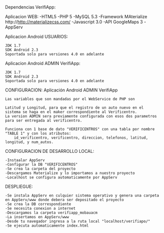 Dependencias VerifiApp:

Aplicacion WEB:
	-HTML5
	-PHP 5
	-MySQL 5.3
	-Framework MAterialize http://http://materializecss.com/
	-Javascript 3.0
	-API GoogleMaps 3
	-AppServ
	
Aplicacion Android USUARIOS:

	JDK 1.7
	SDK Android 2.3
	Soportada solo para versiones 4.0 en adelante

Aplicacion Android ADMIN VerifiApp:

	JDK 1.7
	SDK Android 2.3
	Soportada solo para versiones 4.0 en adelante

CONFIGURACION:
	Aplicación Android ADMIN VerifiApp

	Las variables que son mandadas por el WebService de PHP son

	Latitud y Longitud, para que el registro de un auto nuevo en el sistema se haga en el maker correspondiente al Verificentro.
	La version ADMIN sera previamente configurada con esos dos parametros para ser entregada al verificentro.

	Funciona con 1 base de dato "VERIFICENTROS" con una tabla por nombre "TABLE 1" y con los atributos:
		id_verificentro, verificentro, direccion, telefonos, latitud, longitud, y num_autos.

CONFIGURACION DE DESARROLLO LOCAL:

	-Instaalar AppServ
	-Configurar la DB "VERIFICENTROS"
	-Se crea la carpeta del proyecto
	-Descargamos Materialize y lo importamos a nuestro proyecto
	-Localhost se configura automaticamente por AppServ
	
DESPLIEGUE:
	
	-Se instala AppServ en culquier sistema operativo y genera una carpeta en AppServ/www donde debera ser depositado el proyecto
	-Se crea la DB correspondiente
	-Se necesita conexion a internet
	-Descargamos la carpeta verifiapp_mobauacm
	-La insertamos en AppServ/www 
	-Desde tu navegador ingresa a la ruta local "localhost/verifiapo/"
	-Se ejecuta automaticamente index.html


